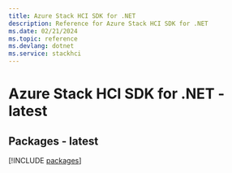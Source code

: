 ```yaml
---
title: Azure Stack HCI SDK for .NET
description: Reference for Azure Stack HCI SDK for .NET
ms.date: 02/21/2024
ms.topic: reference
ms.devlang: dotnet
ms.service: stackhci
---
```

# Azure Stack HCI SDK for .NET - latest
## Packages - latest
[!INCLUDE [packages](stack-hci-index.md)]